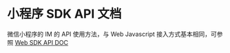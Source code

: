 # 小程序 SDK API 文档

<Toc />

微信小程序的 IM 的 API 使用方法，与 Web Javascript 接入方式基本相同，可参照 [Web SDK API DOC](https://webim-h5.easemob.com/jsdoc/out/index.html)